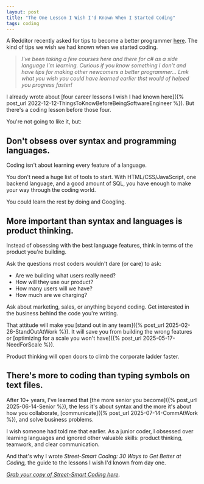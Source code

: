 ```yaml
---
layout: post
title: "The One Lesson I Wish I'd Known When I Started Coding"
tags: coding
---
```


A Redditor recently asked for tips to become a better programmer [here](https://www.reddit.com/r/csharp/comments/1mnvsj9/what_do_you_wish_you_knew_when_you_started_coding/). The kind of tips we wish we had known when we started coding.

> _I've been taking a few courses here and there for c# as a side language I’m learning. Curious if you know something I don’t and have tips for making other newcomers a better programmer... Lmk what you wish you could have learned earlier thst would of helped you progress faster!_

I already wrote about [four career lessons I wish I had known here]({% post_url 2022-12-12-ThingsToKnowBeforeBeingSoftwareEngineer %}). But there's a coding lesson before those four.

You're not going to like it, but:

## Don't obsess over syntax and programming languages.

Coding isn't about learning every feature of a language.

You don't need a huge list of tools to start. With HTML/CSS/JavaScript, one backend language, and a good amount of SQL, you have enough to make your way through the coding world.

You could learn the rest by doing and Googling.

## More important than syntax and languages is product thinking.

Instead of obsessing with the best language features, think in terms of the product you're building.

Ask the questions most coders wouldn't dare (or care) to ask:

* Are we building what users really need?
* How will they use our product?
* How many users will we have?
* How much are we charging?

Ask about marketing, sales, or anything beyond coding. Get interested in the business behind the code you're writing.

That attitude will make you [stand out in any team]({% post_url 2025-02-26-StandOutAtWork %}). It will save you from building the wrong features or [optimizing for a scale you won't have]({% post_url 2025-05-17-NeedForScale %}).

Product thinking will open doors to climb the corporate ladder faster.

## There's more to coding than typing symbols on text files.

After 10+ years, I've learned that [the more senior you become]({% post_url 2025-06-14-Senior %}), the less it's about syntax and the more it's about how you collaborate, [communicate]({% post_url 2025-07-14-CommAtWork %}), and solve business problems.

I wish someone had told me that earlier. As a junior coder, I obsessed over learning languages and ignored other valuable skills: product thinking, teamwork, and clear communication.

And that's why I wrote _Street-Smart Coding: 30 Ways to Get Better at Coding,_ the guide to the lessons I wish I'd known from day one.

_[Grab your copy of Street-Smart Coding here](https://imcsarag.gumroad.com/l/streetsmartcoding)._
